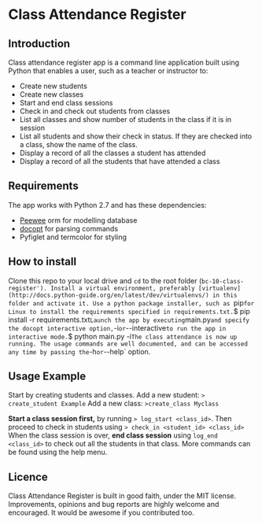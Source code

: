 # Class Attendance Register
## Introduction
Class attendance register app is a command line application built using Python that enables a user, such as a teacher or instructor to:
* Create new students
* Create new classes
* Start and end class sessions
* Check in and check out students from classes
* List all classes and show number of students in the class if it is in session
* List all students and show their check in status. If they are checked into a class, show the name of the class.
* Display a record of all the classes a student has attended
* Display a record of all the students that have attended a class

## Requirements
The app works with Python 2.7 and has these dependencies:
* [Peewee](http://docs.peewee-orm.com/en/latest/index.html) orm for modelling database
* [docopt](https://github.com/docopt/docopt) for parsing commands
* Pyfiglet and termcolor for styling


## How to install
Clone this repo to your local drive and `cd` to the root folder (`bc-10-class-register'). Install a virtual environment, preferably [virtualenv](http://docs.python-guide.org/en/latest/dev/virtualenvs/) in this folder and activate it. Use a python package installer, such as `pip` for Linux to install the requirements specified in requirements.txt.
`$ pip install -r requirements.txt`
Launch the app by executing `main.py` and specify the docopt interactive option, `-i` or `--interactive` to run the app in interactive mode.
`$ python main.py -i`
The class attendance is now up running. The usage commands are well documented, and can be accessed any time by passing the `-h` or `--help` option. 

## Usage Example
Start by creating students and classes.
Add a new student:	`> create_student Example`
Add a new class:	`>create_class Myclass`

**Start a class session first,** by running `> log_start <class_id>`. Then proceed to check in students using `> check_in <student_id> <class_id>`
When the class session is over, **end class session** using `log_end <class_id>` to check out all the students in that class.
More commands can be found using the help menu.

## Licence
Class Attendance Register is built in good faith, under the MIT license. Improvements, opinions and bug reports are highly welcome and encouraged. It would be awesome if you contributed too.